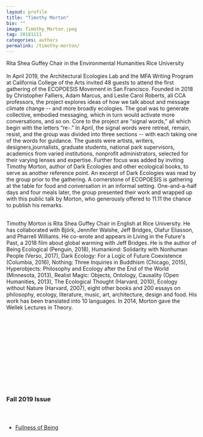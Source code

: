 ```yaml
---
layout: profile
title: "Timothy Morton"
bio: ""
image: Timothy_Morton.jpeg
tag: 20181111
categories: authors
permalink: /timothy-morton/
---
```


Rita Shea Guffey Chair in the Environmental Humanities
Rice University
<br><br>
In April 2019, the Architectural Ecologies Lab and the MFA Writing Program at California College of the Arts invited 48 guests to attend the first gathering of the ECOPOESIS Movement in San Francisco. Founded in 2018 by Christopher Falliers, Adam Marcus, and Leslie Carol Roberts, all CCA professors, the project explores ideas of how we talk about and message climate change -- and more broadly ecologies. The goal was to generate collective, embodied messaging, which in turn would activate more conversations, and so on. Core to the project are “signal words,” all which begin with the letters “re-.” In April, the signal words were retreat, remain, resist, and the group was divided into three sections -- with each taking one of the words for guidance. The guests were artists, writers, designers,journalists, graduate students, national park supervisors, academics from varied institutions, nonprofit administrators, selected for their varying lenses and expertise. Further focus was added by inviting Timothy Morton, author of Dark Ecologies and other ecological books, to serve as another reference point. An excerpt of Dark Ecologies was read by the group prior to the gathering. A cornerstone of ECOPOESIS is gathering at the table for food  and conversation in an informal setting. One-and-a-half days and four meals later, the group presented their work and wrapped up with this public talk by Morton, who generously offered to 11.11 the chance to publish his remarks.
<br><br>

Timothy Morton is Rita Shea Guffey Chair in English at Rice University. He has collaborated with Björk, Jennifer Walshe, Jeff Bridges, Olafur Eliasson, and Pharrell Williams. He co-wrote and appears in Living in the Future's Past, a 2018 film about global warming with Jeff Bridges. He is the author of Being Ecological (Penguin, 2018), Humankind: Solidarity with Nonhuman People (Verso, 2017), Dark Ecology: For a Logic of Future Coexistence (Columbia, 2016), Nothing: Three Inquiries in Buddhism (Chicago, 2015), Hyperobjects: Philosophy and Ecology after the End of the World (Minnesota, 2013), Realist Magic: Objects, Ontology, Causality (Open Humanities, 2013), The Ecological Thought (Harvard, 2010), Ecology without Nature (Harvard, 2007), eight other books and 200 essays on philosophy, ecology, literature, music, art, architecture, design and food. His work has been translated into 10 languages. In 2014, Morton gave the Wellek Lectures in Theory.

<h3 style="padding: 5vh 0 1vh 0;">Fall 2019 Issue</h3>
<ul class="collection-list">
  <li><a href="{{site.baseurl}}/fullness-of-being/">Fullness of Being</a></li>
</ul>